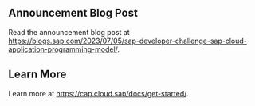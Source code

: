 ## Announcement Blog Post

Read the announcement blog post at https://blogs.sap.com/2023/07/05/sap-developer-challenge-sap-cloud-application-programming-model/.

## Learn More

Learn more at https://cap.cloud.sap/docs/get-started/.
